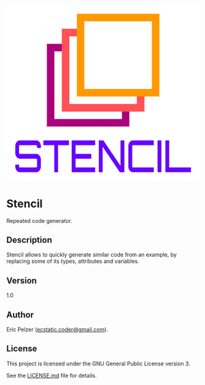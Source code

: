 ![](https://github.com/senselogic/STENCIL/blob/master/LOGO/stencil.png)

# Stencil

Repeated code generator.

## Description

Stencil allows to quickly generate similar code from an example, by replacing some of its types, attributes and variables.

## Version

1.0

## Author

Eric Pelzer (ecstatic.coder@gmail.com).

## License

This project is licensed under the GNU General Public License version 3.

See the [LICENSE.md](LICENSE.md) file for details.
